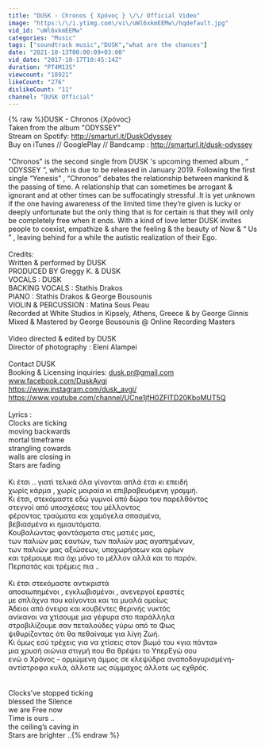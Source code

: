 ```yaml
---
title: "DUSK - Chronos { Χρόνος } \/\/ Official Video"
image: "https:\/\/i.ytimg.com\/vi\/uWl6xkmEEMw\/hqdefault.jpg"
vid_id: "uWl6xkmEEMw"
categories: "Music"
tags: ["soundtrack music","DUSK","what are the chances"]
date: "2021-10-13T00:00:09+03:00"
vid_date: "2017-10-17T10:45:14Z"
duration: "PT4M13S"
viewcount: "18921"
likeCount: "276"
dislikeCount: "11"
channel: "DUSK Official"
---
```

{% raw %}DUSK -  Chronos {Χρόνος}<br />Taken from the album &quot;ODYSSEY&quot; <br />Stream on Spotify: <a rel="nofollow" target="blank" href="http://smarturl.it/DuskOdyssey">http://smarturl.it/DuskOdyssey</a> <br />Buy on iTunes // GooglePlay // Bandcamp : <a rel="nofollow" target="blank" href="http://smarturl.it/dusk-odyssey">http://smarturl.it/dusk-odyssey</a> <br /><br />&quot;Chronos&quot; is the second single from DUSK 's upcoming themed album , “ ODYSSEY ”, which is due to be released in January 2019. Following the first single “Yenesis” , “Chronos” debates the relationship between mankind &amp; the passing of time. A relationship that can sometimes be arrogant &amp; ignorant and at other times can be suffocatingly stressful .It is yet unknown if the one having awareness of the limited time they’re given is lucky or deeply unfortunate but the only thing that is for certain is that they will only be completely free when it ends. With a kind of love letter DUSK invites people to coexist, empathize &amp; share the feeling &amp; the beauty of Now &amp; “ Us ” , leaving behind for a while the autistic realization of their Ego.<br /><br />Credits:<br />Written &amp; performed by DUSK <br />PRODUCED BY Greggy K. &amp; DUSK <br />VOCALS : DUSK <br />BACKING VOCALS : Stathis Drakos<br />PIANO : Stathis Drakos &amp; George Bousounis <br />VIOLIN &amp; PERCUSSION : Matina Sous Peau<br />Recorded at White Studios in Kipsely, Athens, Greece &amp; by George Ginnis<br />Mixed &amp; Mastered by George Bousounis @ Online Recording Masters<br /><br />Video directed &amp; edited by DUSK<br />Director of photography : Eleni Alampei<br /><br />Contact DUSK <br />Booking &amp; Licensing inquiries: dusk.pr@gmail.com <br />www.facebook.com/DuskAvgi<br /><a rel="nofollow" target="blank" href="https://www.instagram.com/dusk_avgi/">https://www.instagram.com/dusk_avgi/</a><br /><a rel="nofollow" target="blank" href="https://www.youtube.com/channel/UCne1jfH0ZFlTD20KboMUT5Q">https://www.youtube.com/channel/UCne1jfH0ZFlTD20KboMUT5Q</a><br /><br />Lyrics :<br />Clocks are ticking<br />moving backwards<br />mortal timeframe<br />strangling cowards<br />walls are closing in <br />Stars are fading<br /><br />Κι έτσι .. γιατί τελικά όλα γίνονται απλά έτσι κι επειδή <br />χωρίς κάρμα , χωρίς μοιραία κι επιβραβευόμενη γραμμή.<br />Κι έτσι, στεκόμαστε εδώ γυμνοί από δώρα του παρελθόντος <br />στεγνοί από υποσχέσεις του μέλλοντος<br />φέροντας τραύματα και χαμόγελα σπασμένα, <br />βεβιασμένα κι ημιαυτόματα.<br />Κουβαλώντας φαντάσματα στις ματιές μας,<br />των παλιών μας εαυτών, των παλιών μας αγαπημένων, <br />των παλιών μας αξιώσεων, υποχωρήσεων και ορίων <br />και τρέμουμε πια όχι μόνο το μέλλον αλλά και το παρόν.<br />Περπατάς και τρέμεις πια ..<br /><br />Κι έτσι στεκόμαστε αντικριστά <br />αποσιωπημένοι , εγκλωβισμένοι , ανενεργοί εραστές <br />με σπλάχνα που καίγονται και τα μυαλά ομοίως <br />Άδειοι από όνειρα και κουβέντες θερινής νυκτός <br />ανίκανοι να χτίσουμε μια γέφυρα στο παράλληλα<br />στροβιλίζουμε σαν πεταλούδες γύρω από το Φως<br />ψιθυρίζοντας ότι θα πεθαίναμε για λίγη Ζωή.<br />Κι όμως εσύ τρέχεις για να χτίσεις στον βωμό του «για πάντα»<br />μια χρυσή αιώνια στιγμή που θα θρέψει το ΥπερΕγώ σου <br />ενώ ο Χρόνος  - ορμώμενη άμμος σε κλεψύδρα αναποδογυρισμένη- <br />αντίστροφα κυλά, άλλοτε ως σύμμαχος άλλοτε ως εχθρός.<br /><br /><br />Clocks’ve stopped ticking<br />blessed the Silence<br />we are Free now<br />Time is ours ..<br />the ceiling’s caving in<br />Stars are brighter ..{% endraw %}
